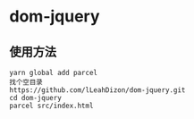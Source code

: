 # dom-jquery

## 使用方法

```
yarn global add parcel
找个空目录
https://github.com/lLeahDizon/dom-jquery.git
cd dom-jquery
parcel src/index.html
```

